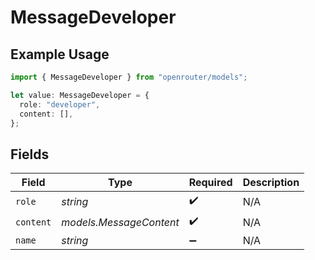 # MessageDeveloper

## Example Usage

```typescript
import { MessageDeveloper } from "openrouter/models";

let value: MessageDeveloper = {
  role: "developer",
  content: [],
};
```

## Fields

| Field                   | Type                    | Required                | Description             |
| ----------------------- | ----------------------- | ----------------------- | ----------------------- |
| `role`                  | *string*                | :heavy_check_mark:      | N/A                     |
| `content`               | *models.MessageContent* | :heavy_check_mark:      | N/A                     |
| `name`                  | *string*                | :heavy_minus_sign:      | N/A                     |